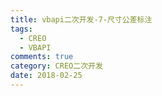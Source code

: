 ```yaml
---
title: vbapi二次开发-7-尺寸公差标注
tags:
  - CREO
  - VBAPI
comments: true
category: CREO二次开发
date: 2018-02-25
---
```

